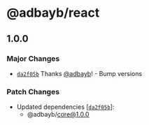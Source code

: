 # @adbayb/react

## 1.0.0

### Major Changes

-   [`da2f05b`](https://github.com/adbayb/poc-monorepo/commit/da2f05bc91cd72bf548f1eeefe5dd64c04c97c54) Thanks [@adbayb](https://github.com/adbayb)! - Bump versions

### Patch Changes

-   Updated dependencies [[`da2f05b`](https://github.com/adbayb/poc-monorepo/commit/da2f05bc91cd72bf548f1eeefe5dd64c04c97c54)]:
    -   @adbayb/core@1.0.0
